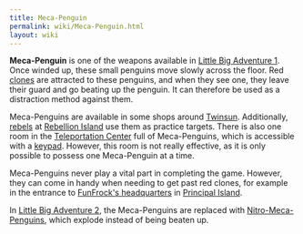 ```yaml
---
title: Meca-Penguin
permalink: wiki/Meca-Penguin.html
layout: wiki
---
```


**Meca-Penguin** is one of the weapons available in [Little Big
Adventure 1](Little_Big_Adventure_1 "wikilink"). Once winded up, these
small penguins move slowly across the floor. Red
[clones](clone "wikilink") are attracted to these penguins, and when
they see one, they leave their guard and go beating up the penguin. It
can therefore be used as a distraction method against them.

Meca-Penguins are available in some shops around
[Twinsun](Twinsun "wikilink"). Additionally, [rebels](rebels "wikilink")
at [Rebellion Island](Rebellion_Island "wikilink") use them as practice
targets. There is also one room in the [Teleportation
Center](Teleportation_Center "wikilink") full of Meca-Penguins, which is
accessible with a [keypad](keypad "wikilink"). However, this room is not
really effective, as it is only possible to possess one Meca-Penguin at
a time.

Meca-Penguins never play a vital part in completing the game. However,
they can come in handy when needing to get past red clones, for example
in the entrance to [FunFrock's
headquarters](FunFrock's_headquarters "wikilink") in [Principal
Island](Principal_Island "wikilink").

In [Little Big Adventure 2](Little_Big_Adventure_2 "wikilink"), the
Meca-Penguins are replaced with
[Nitro-Meca-Penguins](Nitro-Meca-Penguin "wikilink"), which explode
instead of being beaten up.
